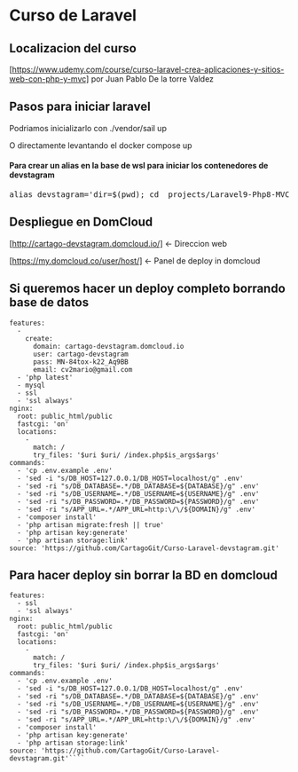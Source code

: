 # Curso de Laravel

## Localizacion del curso

[https://www.udemy.com/course/curso-laravel-crea-aplicaciones-y-sitios-web-con-php-y-mvc]
por Juan Pablo De la torre Valdez

## Pasos para iniciar laravel

<p>Podriamos inicializarlo con ./vendor/sail up</p>
<p>O directamente levantando el docker compose up</p>
<h4>Para crear un alias en la base de wsl para iniciar los contenedores de devstagram</h4>
<pre>alias devstagram='dir=$(pwd); cd _projects/Laravel9-Php8-MVC/devstagram && [ -f sail ] && sh sail up || sh vendor/bin/sail up; cd $dir'</pre>

## Despliegue en DomCloud

[http://cartago-devstagram.domcloud.io/] <- Direccion web

[https://my.domcloud.co/user/host/] <- Panel de deploy in domcloud

## Si queremos hacer un deploy completo borrando base de datos

````deployment
features:
  -
    create:
      domain: cartago-devstagram.domcloud.io
      user: cartago-devstagram
      pass: MN-84tox-k22_Aq9BB
      email: cv2mario@gmail.com
  - 'php latest'
  - mysql
  - ssl
  - 'ssl always'
nginx:
  root: public_html/public
  fastcgi: 'on'
  locations:
    -
      match: /
      try_files: '$uri $uri/ /index.php$is_args$args'
commands:
  - 'cp .env.example .env'
  - 'sed -i "s/DB_HOST=127.0.0.1/DB_HOST=localhost/g" .env'
  - 'sed -ri "s/DB_DATABASE=.*/DB_DATABASE=${DATABASE}/g" .env'
  - 'sed -ri "s/DB_USERNAME=.*/DB_USERNAME=${USERNAME}/g" .env'
  - 'sed -ri "s/DB_PASSWORD=.*/DB_PASSWORD=${PASSWORD}/g" .env'
  - 'sed -ri "s/APP_URL=.*/APP_URL=http:\/\/${DOMAIN}/g" .env'
  - 'composer install'
  - 'php artisan migrate:fresh || true'
  - 'php artisan key:generate'
  - 'php artisan storage:link'
source: 'https://github.com/CartagoGit/Curso-Laravel-devstagram.git'
````

## Para hacer deploy sin borrar la BD en domcloud

````deployment
features:
  - ssl
  - 'ssl always'
nginx:
  root: public_html/public
  fastcgi: 'on'
  locations:
    -
      match: /
      try_files: '$uri $uri/ /index.php$is_args$args'
commands:
  - 'cp .env.example .env'
  - 'sed -i "s/DB_HOST=127.0.0.1/DB_HOST=localhost/g" .env'
  - 'sed -ri "s/DB_DATABASE=.*/DB_DATABASE=${DATABASE}/g" .env'
  - 'sed -ri "s/DB_USERNAME=.*/DB_USERNAME=${USERNAME}/g" .env'
  - 'sed -ri "s/DB_PASSWORD=.*/DB_PASSWORD=${PASSWORD}/g" .env'
  - 'sed -ri "s/APP_URL=.*/APP_URL=http:\/\/${DOMAIN}/g" .env'
  - 'composer install'
  - 'php artisan key:generate'
  - 'php artisan storage:link'
source: 'https://github.com/CartagoGit/Curso-Laravel-devstagram.git'````
